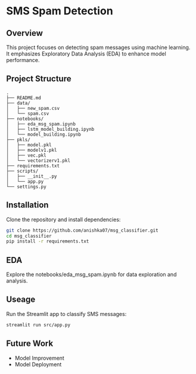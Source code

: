 # SMS Spam Detection

## Overview

This project focuses on detecting spam messages using machine learning. It emphasizes Exploratory Data Analysis (EDA) to enhance model performance.

## Project Structure

```plaintext
.
├── README.md
├── data/
│   ├── new_spam.csv
│   └── spam.csv
├── notebooks/
│   ├── eda_msg_spam.ipynb
│   ├── lstm_model_building.ipynb
│   └── model_building.ipynb
├── pkls/
│   ├── model.pkl
│   ├── modelv1.pkl
│   ├── vec.pkl
│   └── vectorizerv1.pkl
├── requirements.txt
├── scripts/
│   ├── __init__.py
│   └── app.py
└── settings.py
```


## Installation

Clone the repository and install dependencies:

```bash
git clone https://github.com/anishka07/msg_classifier.git
cd msg_classifier
pip install -r requirements.txt
```


## EDA
Explore the notebooks/eda_msg_spam.ipynb for data exploration and analysis.

## Useage
Run the Streamlit app to classify SMS messages:
```bash
streamlit run src/app.py
```

## Future Work
- Model Improvement 
- Model Deployment